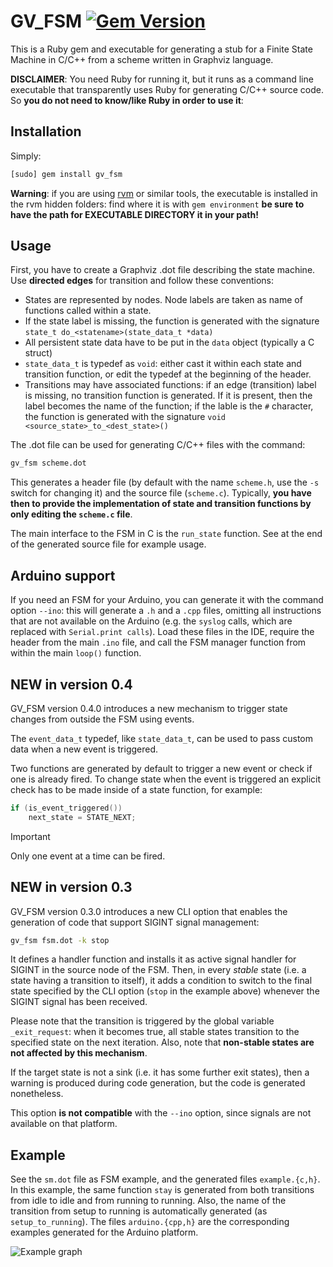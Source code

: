 # GV_FSM [![Gem Version](https://badge.fury.io/rb/gv_fsm.svg)](https://badge.fury.io/rb/gv_fsm)

This is a Ruby gem and executable for generating a stub for a Finite State Machine in C/C++ from a scheme written in Graphviz language.

**DISCLAIMER**: You need Ruby for running it, but it runs as a command line executable that transparently uses Ruby for generating C/C++ source code. So **you do not need to know/like Ruby in order to use it**:

## Installation

Simply:

```sh
[sudo] gem install gv_fsm
```

**Warning**: if you are using [rvm](https://rvm.io) or similar tools, the executable is installed in the rvm hidden folders: find where it is with `gem environment` **be sure to have the path for EXECUTABLE DIRECTORY it in your path!**

## Usage

First, you have to create a Graphviz .dot file describing the state machine. Use **directed edges** for transition and follow these conventions:

* States are represented by nodes. Node labels are taken as name of functions called within a state.
* If the state label is missing, the function is generated with the signature `state_t do_<statename>(state_data_t *data)`
* All persistent state data have to be put in the `data` object (typically a C struct)
* `state_data_t` is typedef as `void`: either cast it within each state and transition function, or edit the typedef at the beginning of the header.
* Transitions may have associated functions: if an edge (transition) label is missing, no transition function is generated. If it is present, then the label becomes the name of the function; if the lable is the `#` character, the function is generated with the signature `void <source_state>_to_<dest_state>()`
  
The .dot file can be used for generating C/C++ files with the command:

```sh
gv_fsm scheme.dot
```

This generates a header file (by default with the name `scheme.h`, use the `-s` switch for changing it) and the source file (`scheme.c`). Typically, **you have then to provide the implementation of state and transition functions by only editing the `scheme.c` file**.

The main interface to the FSM in C is the `run_state` function. See at the end of the generated source file for example usage.

## Arduino support

If you need an FSM for your Arduino, you can generate it with the command option `--ino`: this will generate a `.h` and a `.cpp` files, omitting all instructions that are not available on the Arduino (e.g. the `syslog` calls, which are replaced with `Serial.print calls`). Load these files in the IDE, require the header from the main `.ino` file, and call the FSM manager function from within the main `loop()` function.

## NEW in version 0.4

GV_FSM version 0.4.0 introduces a new mechanism to trigger state changes from outside the FSM using events.

The `event_data_t` typedef, like `state_data_t`, can be used to pass custom data when a new event is triggered.

Two functions are generated by default to trigger a new event or check if one is already fired.
To change state when the event is triggered an explicit check has to be made inside of a state function, for example:

```c
if (is_event_triggered())
    next_state = STATE_NEXT;
```

> [!IMPORTANT]
> Only one event at a time can be fired.

## NEW in version 0.3

GV_FSM version 0.3.0 introduces a new CLI option that enables the generation of code that support SIGINT signal management:

```bash
gv_fsm fsm.dot -k stop
```

It defines a handler function and installs it as active signal handler for SIGINT in the source node of the FSM. Then, in every *stable* state (i.e. a state having a transition to itself), it adds a condition to switch to the final state specified by the CLI option (`stop` in the example above) whenever the SIGINT signal has been received.

Please note that the transition is triggered by the global variable `_exit_request`: when it becomes true, all stable states transition to the specified state on the next iteration. Also, note that **non-stable states are not affected by this mechanism**.

If the target state is not a sink (i.e. it has some further exit states), then a warning is produced during code generation, but the code is generated nonetheless.

This option **is not compatible** with the `--ino` option, since signals are not available on that platform.

## Example

See the `sm.dot` file as FSM example, and the generated files `example.{c,h}`. In this example, the same function `stay` is generated from both transitions from idle to idle and from running to running. Also, the name of the transition from setup to running is automatically generated (as `setup_to_running`).
The files `arduino.{cpp,h}` are the corresponding examples generated for the Arduino platform.

![Example graph](example.png)
